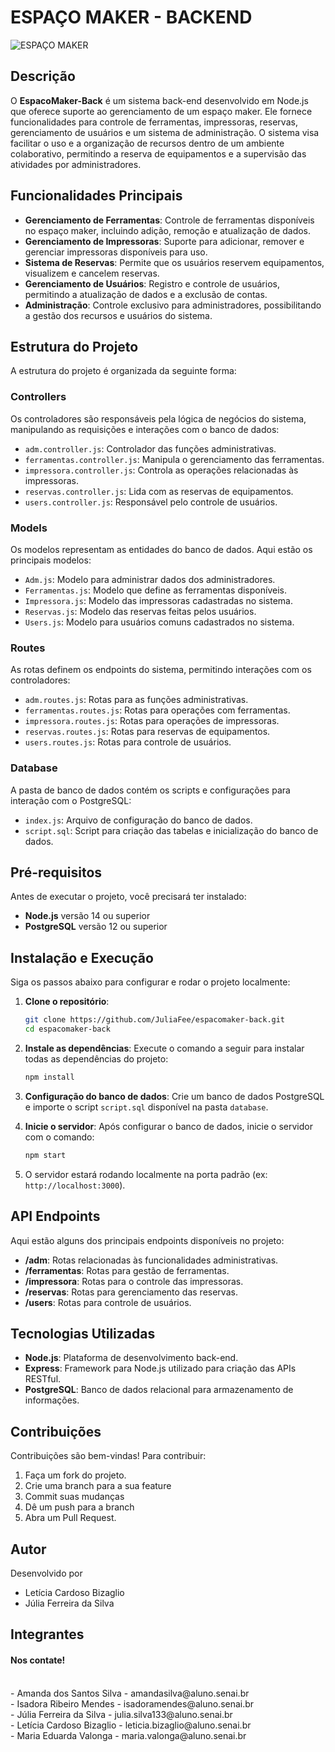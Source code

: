 # ESPAÇO MAKER - BACKEND

![ESPAÇO MAKER](https://www.google.com/url?sa=i&url=https%3A%2F%2Fplataforma.gpinovacao.senai.br%2Fplataforma%2Fdesafio%2F1165&psig=AOvVaw1c4WP6tmJdAO_VAkaQUraL&ust=1727954035512000&source=images&cd=vfe&opi=89978449&ved=0CBQQjRxqFwoTCOiwrsbI74gDFQAAAAAdAAAAABAE)

## Descrição
O **EspacoMaker-Back** é um sistema back-end desenvolvido em Node.js que oferece suporte ao gerenciamento de um espaço maker. Ele fornece funcionalidades para controle de ferramentas, impressoras, reservas, gerenciamento de usuários e um sistema de administração. O sistema visa facilitar o uso e a organização de recursos dentro de um ambiente colaborativo, permitindo a reserva de equipamentos e a supervisão das atividades por administradores.

## Funcionalidades Principais
- **Gerenciamento de Ferramentas**: Controle de ferramentas disponíveis no espaço maker, incluindo adição, remoção e atualização de dados.
- **Gerenciamento de Impressoras**: Suporte para adicionar, remover e gerenciar impressoras disponíveis para uso.
- **Sistema de Reservas**: Permite que os usuários reservem equipamentos, visualizem e cancelem reservas.
- **Gerenciamento de Usuários**: Registro e controle de usuários, permitindo a atualização de dados e a exclusão de contas.
- **Administração**: Controle exclusivo para administradores, possibilitando a gestão dos recursos e usuários do sistema.

## Estrutura do Projeto

A estrutura do projeto é organizada da seguinte forma:

### **Controllers**
Os controladores são responsáveis pela lógica de negócios do sistema, manipulando as requisições e interações com o banco de dados:
- `adm.controller.js`: Controlador das funções administrativas.
- `ferramentas.controller.js`: Manipula o gerenciamento das ferramentas.
- `impressora.controller.js`: Controla as operações relacionadas às impressoras.
- `reservas.controller.js`: Lida com as reservas de equipamentos.
- `users.controller.js`: Responsável pelo controle de usuários.

### **Models**
Os modelos representam as entidades do banco de dados. Aqui estão os principais modelos:
- `Adm.js`: Modelo para administrar dados dos administradores.
- `Ferramentas.js`: Modelo que define as ferramentas disponíveis.
- `Impressora.js`: Modelo das impressoras cadastradas no sistema.
- `Reservas.js`: Modelo das reservas feitas pelos usuários.
- `Users.js`: Modelo para usuários comuns cadastrados no sistema.

### **Routes**
As rotas definem os endpoints do sistema, permitindo interações com os controladores:
- `adm.routes.js`: Rotas para as funções administrativas.
- `ferramentas.routes.js`: Rotas para operações com ferramentas.
- `impressora.routes.js`: Rotas para operações de impressoras.
- `reservas.routes.js`: Rotas para reservas de equipamentos.
- `users.routes.js`: Rotas para controle de usuários.

### **Database**
A pasta de banco de dados contém os scripts e configurações para interação com o PostgreSQL:
- `index.js`: Arquivo de configuração do banco de dados.
- `script.sql`: Script para criação das tabelas e inicialização do banco de dados.

## Pré-requisitos
Antes de executar o projeto, você precisará ter instalado:
- **Node.js** versão 14 ou superior
- **PostgreSQL** versão 12 ou superior

## Instalação e Execução
Siga os passos abaixo para configurar e rodar o projeto localmente:

1. **Clone o repositório**:
   ```bash
   git clone https://github.com/JuliaFee/espacomaker-back.git
   cd espacomaker-back
   ```

2. **Instale as dependências**:
   Execute o comando a seguir para instalar todas as dependências do projeto:
   ```bash
   npm install
   ```

3. **Configuração do banco de dados**:
   Crie um banco de dados PostgreSQL e importe o script `script.sql` disponível na pasta `database`.

4. **Inicie o servidor**:
   Após configurar o banco de dados, inicie o servidor com o comando:
   ```bash
   npm start
   ```

5. O servidor estará rodando localmente na porta padrão (ex: `http://localhost:3000`).

## API Endpoints
Aqui estão alguns dos principais endpoints disponíveis no projeto:

- **/adm**: Rotas relacionadas às funcionalidades administrativas.
- **/ferramentas**: Rotas para gestão de ferramentas.
- **/impressora**: Rotas para o controle das impressoras.
- **/reservas**: Rotas para gerenciamento das reservas.
- **/users**: Rotas para controle de usuários.

## Tecnologias Utilizadas
- **Node.js**: Plataforma de desenvolvimento back-end.
- **Express**: Framework para Node.js utilizado para criação das APIs RESTful.
- **PostgreSQL**: Banco de dados relacional para armazenamento de informações.

## Contribuições
Contribuições são bem-vindas! Para contribuir:
1. Faça um fork do projeto.
2. Crie uma branch para a sua feature 
3. Commit suas mudanças 
4. Dê um push para a branch 
5. Abra um Pull Request.

## Autor
Desenvolvido por
  - Letícia Cardoso Bizaglio
  - Júlia Ferreira da Silva

  ## Integrantes
<h4> Nos contate! </h4>
<br>
    - Amanda dos Santos Silva - amandasilva@aluno.senai.br
    <br>
    - Isadora Ribeiro Mendes - isadoramendes@aluno.senai.br
    <br>
    - Júlia Ferreira da Silva - julia.silva133@aluno.senai.br
    <br>
    - Letícia Cardoso Bizaglio - leticia.bizaglio@aluno.senai.br
    <br>
    - Maria Eduarda Valonga - maria.valonga@aluno.senai.br
    <br>
<br>